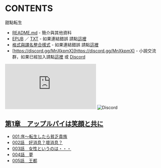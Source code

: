 # CONTENTS

甜點転生


- [README.md](README.md) - 簡介與其他資料
- [EPUB](https://gitlab.com/demonovel/epub-txt/blob/master/syosetu_out/%E7%94%9C%E9%BB%9E%E8%BD%89%E7%94%9F.epub) ／ [TXT](https://gitlab.com/demonovel/epub-txt/blob/master/syosetu_out/out/%E7%94%9C%E9%BB%9E%E8%BD%89%E7%94%9F.out.txt) - 如果連結錯誤 請點[這裡](https://gitlab.com/demonovel/epub-txt/tree/master)
- [格式與譯名整合樣式](https://github.com/bluelovers/node-novel/blob/master/lib/locales/%E7%94%9C%E9%BB%9E%E8%BB%A2%E7%94%9F.ts) - 如果連結錯誤 請點[這裡](https://github.com/bluelovers/node-novel/tree/master/lib/locales)
- [https://discord.gg/MnXkpmX](https://discord.gg/MnXkpmX) - 小說交流群，如果已經加入請點[這裡](https://discordapp.com/channels/467794087769014273/467794088285175809) 或 [Discord](https://discordapp.com/channels/@me)


![導航目錄](https://chart.apis.google.com/chart?cht=qr&chs=150x150&chl=https://gitee.com/bluelovers/novel/blob/master/syosetu/甜點転生/導航目錄.md)  ![Discord](https://chart.apis.google.com/chart?cht=qr&chs=150x150&chl=https://discord.gg/MnXkpmX)




## [第1章　アップルパイは笑顔と共に](00000_%E7%AC%AC1%E7%AB%A0%E3%80%80%E3%82%A2%E3%83%83%E3%83%97%E3%83%AB%E3%83%91%E3%82%A4%E3%81%AF%E7%AC%91%E9%A1%94%E3%81%A8%E5%85%B1%E3%81%AB)

- [001 序～転生したら貧乏貴族](00000_%E7%AC%AC1%E7%AB%A0%E3%80%80%E3%82%A2%E3%83%83%E3%83%97%E3%83%AB%E3%83%91%E3%82%A4%E3%81%AF%E7%AC%91%E9%A1%94%E3%81%A8%E5%85%B1%E3%81%AB/001%20%E5%BA%8F%EF%BD%9E%E8%BB%A2%E7%94%9F%E3%81%97%E3%81%9F%E3%82%89%E8%B2%A7%E4%B9%8F%E8%B2%B4%E6%97%8F.txt)
- [002話　好消息？壞消息？](00000_%E7%AC%AC1%E7%AB%A0%E3%80%80%E3%82%A2%E3%83%83%E3%83%97%E3%83%AB%E3%83%91%E3%82%A4%E3%81%AF%E7%AC%91%E9%A1%94%E3%81%A8%E5%85%B1%E3%81%AB/002%E8%A9%B1%E3%80%80%E5%A5%BD%E6%B6%88%E6%81%AF%EF%BC%9F%E5%A3%9E%E6%B6%88%E6%81%AF%EF%BC%9F.txt)
- [003話　女性というのは・・・](00000_%E7%AC%AC1%E7%AB%A0%E3%80%80%E3%82%A2%E3%83%83%E3%83%97%E3%83%AB%E3%83%91%E3%82%A4%E3%81%AF%E7%AC%91%E9%A1%94%E3%81%A8%E5%85%B1%E3%81%AB/003%E8%A9%B1%E3%80%80%E5%A5%B3%E6%80%A7%E3%81%A8%E3%81%84%E3%81%86%E3%81%AE%E3%81%AF%E3%83%BB%E3%83%BB%E3%83%BB.txt)
- [004話　夢](00000_%E7%AC%AC1%E7%AB%A0%E3%80%80%E3%82%A2%E3%83%83%E3%83%97%E3%83%AB%E3%83%91%E3%82%A4%E3%81%AF%E7%AC%91%E9%A1%94%E3%81%A8%E5%85%B1%E3%81%AB/004%E8%A9%B1%E3%80%80%E5%A4%A2.txt)
- [005話　王都](00000_%E7%AC%AC1%E7%AB%A0%E3%80%80%E3%82%A2%E3%83%83%E3%83%97%E3%83%AB%E3%83%91%E3%82%A4%E3%81%AF%E7%AC%91%E9%A1%94%E3%81%A8%E5%85%B1%E3%81%AB/005%E8%A9%B1%E3%80%80%E7%8E%8B%E9%83%BD.txt)

